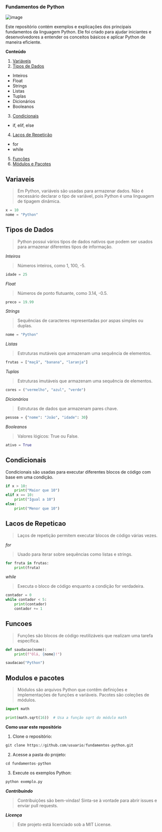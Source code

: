 ### Fundamentos de Python
![image](https://github.com/user-attachments/assets/00087e55-2fd9-4d84-b88b-0ed1adc4b8c6)

Este repositório contém exemplos e explicações dos principais fundamentos da linguagem Python. Ele foi criado para ajudar iniciantes e desenvolvedores a entender os conceitos básicos e aplicar Python de maneira eficiente.

**Conteúdo**
1. [Variáveis](#variaveis)
2. [Tipos de Dados](#tipos-de-dados)
  * Inteiros
  * Float
  * Strings
  * Listas
  * Tuplas
  * Dicionários
  * Booleanos

3. [Condicionais](#condicionais)
  * if, elif, else
4. [Laços de Repetição](#lacos-de-repeticao)
  * for
  * while
5. [Funções](#funcoes)
6. [Módulos e Pacotes](#modulos-e-pacotes)

## Variaveis
> Em Python, variáveis são usadas para armazenar dados. Não é necessário declarar o tipo de variável, pois Python é uma linguagem de tipagem dinâmica.

```python
x = 10
nome = "Python"
```

## Tipos de Dados
> Python possui vários tipos de dados nativos que podem ser usados para armazenar diferentes tipos de informação.

*Inteiros*
> Números inteiros, como 1, 100, -5.

```python
idade = 25
```

*Float*
> Números de ponto flutuante, como 3.14, -0.5.

```python
preco = 19.99
```

*Strings*
> Sequências de caracteres representadas por aspas simples ou duplas.

```python
nome = "Python"
```

*Listas*
> Estruturas mutáveis que armazenam uma sequência de elementos.

```python
frutas = ["maçã", "banana", "laranja"]
```

*Tuplas*
> Estruturas imutáveis que armazenam uma sequência de elementos.

```python
cores = ("vermelho", "azul", "verde")
```

*Dicionários*
> Estruturas de dados que armazenam pares chave.

```python
pessoa = {"nome": "João", "idade": 30}
```

*Booleanos*
>Valores lógicos: True ou False.

```python
ativo = True
```

## Condicionais
Condicionais são usadas para executar diferentes blocos de código com base em uma condição.

```python
if x > 10:
    print("Maior que 10")
elif x == 10:
    print("Igual a 10")
else:
    print("Menor que 10")
```

## Lacos de Repeticao
>Laços de repetição permitem executar blocos de código várias vezes.

*for*
>Usado para iterar sobre sequências como listas e strings.

```python
for fruta in frutas:
    print(fruta)
```

*while*
> Executa o bloco de código enquanto a condição for verdadeira.

```python
contador = 0
while contador < 5:
    print(contador)
    contador += 1
```

## Funcoes
> Funções são blocos de código reutilizáveis que realizam uma tarefa específica.

```python
def saudacao(nome):
    print(f"Olá, {nome}!")

saudacao("Python")
```

## Modulos e pacotes
> Módulos são arquivos Python que contêm definições e implementações de funções e variáveis. Pacotes são coleções de módulos.

```python
import math

print(math.sqrt(16))  # Usa a função sqrt do módulo math
```

**Como usar este repositório**
1. Clone o repositório:

```python
git clone https://github.com/usuario/fundamentos-python.git
```

2. Acesse a pasta do projeto:

```python
cd fundamentos-python
```

3. Execute os exemplos Python:

```python
python exemplo.py
```

***Contribuindo***
> Contribuições são bem-vindas! Sinta-se à vontade para abrir issues e enviar pull requests.

***Licença***
> Este projeto está licenciado sob a MIT License.

